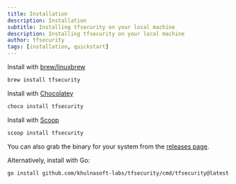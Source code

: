 ```yaml
---
title: Installation
description: Installation
subtitle: Installing tfsecurity on your local machine
description: Installing tfsecurity on your local machine
author: tfsecurity
tags: [installation, quickstart]
---
```

Install with [brew/linuxbrew](https://brew.sh)


```bash
brew install tfsecurity
```

Install with [Chocolatey](https://chocolatey.org/)

```cmd
choco install tfsecurity
```

Install with [Scoop](https://scoop.sh/)

```cmd
scoop install tfsecurity
```
You can also grab the binary for your system from the [releases page](https://github.com/khulnasoft-labs/tfsecurity/releases).

Alternatively, install with Go:

```bash
go install github.com/khulnasoft-labs/tfsecurity/cmd/tfsecurity@latest
```





